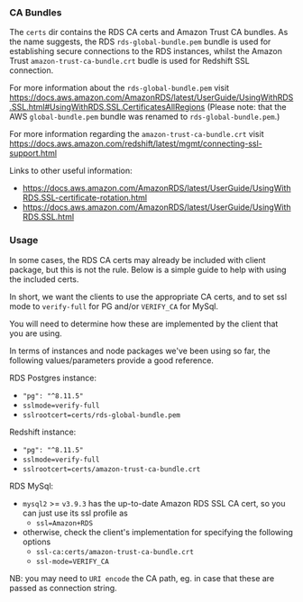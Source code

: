 ### CA Bundles

The `certs` dir contains the RDS CA certs and Amazon Trust CA bundles. As the name suggests, the RDS `rds-global-bundle.pem` bundle is used for establishing secure connections to the RDS instances, whilst the Amazon Trust `amazon-trust-ca-bundle.crt` budle is used for Redshift SSL connection.

For more information about the `rds-global-bundle.pem` visit https://docs.aws.amazon.com/AmazonRDS/latest/UserGuide/UsingWithRDS.SSL.html#UsingWithRDS.SSL.CertificatesAllRegions (Please note: that the AWS `global-bundle.pem` bundle was renamed to `rds-global-bundle.pem`.)

For more information regarding the `amazon-trust-ca-bundle.crt` visit https://docs.aws.amazon.com/redshift/latest/mgmt/connecting-ssl-support.html


Links to other useful information:
* https://docs.aws.amazon.com/AmazonRDS/latest/UserGuide/UsingWithRDS.SSL-certificate-rotation.html
* https://docs.aws.amazon.com/AmazonRDS/latest/UserGuide/UsingWithRDS.SSL.html


### Usage

In some cases, the RDS CA certs may already be included with client package, but this is not the rule. Below is a simple guide to help with using the included certs.

In short, we want the clients to use the appropriate CA certs, and to set  ssl mode to `verify-full` for PG and/or `VERIFY_CA` for MySql.

You will need to determine how these are implemented by the client that you are using.

In terms of instances and node packages we've been using so far, the following values/parameters provide a good reference.

RDS Postgres instance:
* `"pg": "^8.11.5"`
* `sslmode=verify-full`
* `sslrootcert=certs/rds-global-bundle.pem`

Redshift instance:
* `"pg": "^8.11.5"`
* `sslmode=verify-full`
* `sslrootcert=certs/amazon-trust-ca-bundle.crt`

RDS MySql:
* `mysql2` >= `v3.9.3` has the up-to-date Amazon RDS SSL CA cert, so you can just use its ssl profile as
    * `ssl=Amazon+RDS`
* otherwise, check the client's implementation for specifying the following options
    * `ssl-ca:certs/amazon-trust-ca-bundle.crt`
    * `ssl-mode=VERIFY_CA`
    

NB: you may need to `URI encode` the CA path, eg. in case that these are passed as connection string.